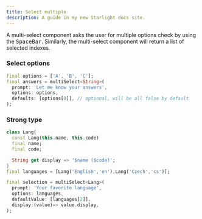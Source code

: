 ```yaml
---
title: Select multiple
description: A guide in my new Starlight docs site.
---
```


A multi-select component asks the user for multiple options check by using the <kbd>SpaceBar</kbd>. Similarly, the multi-select component will return a list of selected indexes.

### Select options

```dart
final options = ['A', 'B', 'C'];
final answers = multiSelect<String>(
  prompt: 'Let me know your answers',
  options: options,
  defaults: [options[0]], // optional, will be all false by default
);
```
### Strong type 

```dart
class Lang{
  const Lang(this.name, this.code)
  final name;
  final code;

  String get display => '$name ($code)';
}
final languages = [Lang('English','en'),Lang('Czech','cs')];

final selection = multiSelect<Lang>(
  prompt: 'Your favorite language',
  options: languages,
  defaultValue: [languages[2]],
  display:(value)=> value.display,
);
```
